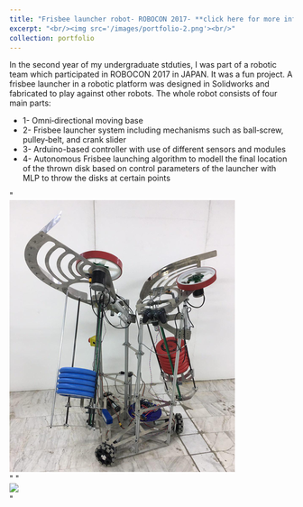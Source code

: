 ```yaml
---
title: "Frisbee launcher robot- ROBOCON 2017- **click here for more info** "
excerpt: "<br/><img src='/images/portfolio-2.png'><br/>"
collection: portfolio
---
```


In the second year of my undergraduate stduties, I was part of a robotic team which participated in ROBOCON 2017 in JAPAN. It was a fun project. 
A frisbee launcher in a robotic platform was designed in Solidworks and fabricated to play against other robots. The whole robot consists of four main parts: 
* 1- Omni‑directional moving base 
* 2- Frisbee launcher system including mechanisms such as ball‑screw, pulley‑belt, and crank slider
* 3- Arduino-based controller with use of different sensors and modules
* 4- Autonomous Frisbee launching algorithm to modell the final location of the thrown disk based on control parameters of the launcher with MLP to throw the disks at certain points


"<br/><img src='/images/portfolio-2.png'><br/>"
"<br/><img src='/images/robocon-3.gif'><br/>"